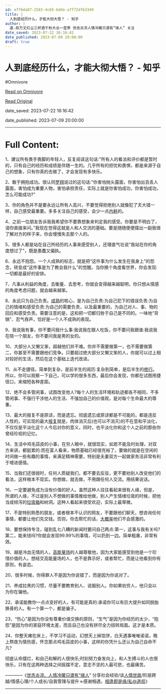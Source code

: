 ```yaml
---
id: e7f6da87-2583-4c65-bdde-a7f72dfb3349
title: |
  人到底经历什么，才能大彻大悟？ - 知乎
author: |
  道.叔​万丈红尘三杯酒千秋大业一壶茶 世态炎凉人情冷暖只渡有“缘人”​ 关注
date_saved: 2023-07-22 16:16:42
date_published: 2023-07-09 20:00:00
draft: true
---
```


# 人到底经历什么，才能大彻大悟？ - 知乎
#Omnivore

[Read on Omnivore](https://omnivore.app/me/https-www-zhihu-com-question-600714845-answer-3112917251-1897f3f2f95)

[Read Original](https://www.zhihu.com/question/600714845/answer/3112917251)

date_saved: 2023-07-22 16:16:42

date_published: 2023-07-09 20:00:00

--- 

# Full Content: 

1、建议所有畏手畏脚的年轻人，反复阅读这句话:"所有人的看法和评价都是暂时的，只有自己的经历和成绩是伴随一生的。几乎所有的担忧和畏惧，都是来源于自己的想象，只有你真的去做了，才会发现有多快乐。

2、敢于拥抱成功。很认同[罗翔](https://www.zhihu.com/search?q=%E7%BD%97%E7%BF%94&search%5Fsource=Entity&hybrid%5Fsearch%5Fsource=Entity&hybrid%5Fsearch%5Fextra=%7B%22sourceType%22%3A%22answer%22%2C%22sourceId%22%3A3112917251%7D)说过的这句话:"你害怕抛头露面，你害怕出丑丢人露面，害怕成为重要人物，害怕承担责任，实际上就是你害怕成功，你害怕成功，怎么可能成功?"

3、你的角色并不是要永远让所有人高兴，不要觉得拒绝别人就像犯了天大错一样，自己感受最重要。多多关注自己的感受，会少一点[内耗](https://www.zhihu.com/search?q=%E5%86%85%E8%80%97&search%5Fsource=Entity&hybrid%5Fsearch%5Fsource=Entity&hybrid%5Fsearch%5Fextra=%7B%22sourceType%22%3A%22answer%22%2C%22sourceId%22%3A3112917251%7D)的。

4、之前一位朋友告诉我我希望你不要靠想象来判定我的感受。你要是不明白了，请你直接来问。”我现在觉得这就是人和人交流的基础。要是随随便便摆出一副我很了解对方的样子来，你会慢慢失去那个人的。

5、很多人都是站在自己所经历的人事来感受别人，还理直气壮说“我站在你的角度想过了"，既是愚蠢又偏执。

6、永远不抱怨。一个人成熟的标志，就是把“这件事为什么发生在我身上"的怨念，转变成“这件事是为了教会我什么"的觉醒。当你换个角度看世界，你会发现:一切都是最好的安排。

7、凡事从利益的角度，去衡量、去思考，你就会变得越来越聪明，你只想从情感的角度考虑问题，就会越来越笨。

8、永远只为自己负责。[成熟](https://www.zhihu.com/search?q=%E6%88%90%E7%86%9F&search%5Fsource=Entity&hybrid%5Fsearch%5Fsource=Entity&hybrid%5Fsearch%5Fextra=%7B%22sourceType%22%3A%22answer%22%2C%22sourceId%22%3A3112917251%7D)的核心，是为自己负责:为自己犯下的错误负责:为自己的情绪和感受负责:为自己的需要负责，以及最重要的，为自己对人、事、物的回应和感受负责。需要注意的是，这和把一切都归咎于自己是不同的。一味地“背锅”、忍气吞声，恰好是一个人不成熟的表现。

9、我说我有事，你不要问我什么事:我说我在跟人吃饭，你不要问我跟谁:我说我在陪一个朋友，你不要问我是男的女的。

10、大部分人又懒又笨，超越他们并不难。你并不需要做第一，也不需要做第二，你甚至不需要跟他们竞争。只要超过绝大部分又懒又笨的人，你就可以过上相对较好的生活，然后在这个基础上迭代改进。

11、从不走捷径。简单到复杂，是前半生的阅历:复杂到简单，是后半生的[修行](https://www.zhihu.com/search?q=%E4%BF%AE%E8%A1%8C&search%5Fsource=Entity&hybrid%5Fsearch%5Fsource=Entity&hybrid%5Fsearch%5Fextra=%7B%22sourceType%22%3A%22answer%22%2C%22sourceId%22%3A3112917251%7D)。所以，你可以观察一下自己，可以学的很多东西，最后你会发现，你都在试图用捷径口，来缩短各种差距。

12、绝不会多管闲事，试图改变他人?每个人的生活环境和轨迹都各不相同，不多管闲事、不强行干涉他人的生活、不强加自己的价值观，是对每个生命最大的尊重。

13、最大的报复不是原谅，而是遗忘。彻底遗忘或原谅都是不可能的，都是违反人性的，可实现的最大[报复](https://www.zhihu.com/search?q=%E6%8A%A5%E5%A4%8D&search%5Fsource=Entity&hybrid%5Fsearch%5Fsource=Entity&hybrid%5Fsearch%5Fextra=%7B%22sourceType%22%3A%22answer%22%2C%22sourceId%22%3A3112917251%7D)就是，肉体消灭后(也可以不消灭)的不在意和平淡化，不仅仅是平淡化这个人今后对你的意义，同时，也平淡化你和这个人之前的那些你曾经珍视的记忆。

14、生活中鸡毛蒜皮的小事，在穷人眼中，就很现实，如若不能及时处理，对双方来讲，都挺累的:而在富人看来，物质基础已经很充裕了，要做的就是在空闲的时间做一些有趣的事情，来满足精神需要，特别是夫妻双方一起做家务活非常有利于增进感情。

15、当我们还很弱时，任何人质疑我们，都不要去反驳，更不要劝别人改变他们的看法，这样根本不现实。你想做，就去做，不用跟任何人交流。用结果说话。

16、一定要避免成为没有价值的好人。虽然这种人往往看起来很有人缘，但是，所谓的人缘，不过是别人不想做的事情推给他做，别人产生情绪垃圾的时候，把他当成倾泻的[垃圾箱](https://www.zhihu.com/search?q=%E5%9E%83%E5%9C%BE%E7%AE%B1&search%5Fsource=Entity&hybrid%5Fsearch%5Fsource=Entity&hybrid%5Fsearch%5Fextra=%7B%22sourceType%22%3A%22answer%22%2C%22sourceId%22%3A3112917251%7D)和树洞。这种人看起来很受欢迎，实际上最卑微。

17、不是特别熟悉的朋友，或者根本不认识的网友，不要跟他们聊天，想咨询任何事情，都要让他们先交钱。否则，你去帮忙的话，[大概率](https://www.zhihu.com/search?q=%E5%A4%A7%E6%A6%82%E7%8E%87&search%5Fsource=Entity&hybrid%5Fsearch%5Fsource=Entity&hybrid%5Fsearch%5Fextra=%7B%22sourceType%22%3A%22answer%22%2C%22sourceId%22%3A3112917251%7D)他们不会感激的。

18、要想保持专注，碰到乱七八糟的新闻时要问自己两点:第一，这事与我有关吗?第二，能来钱吗?你就会发现99.99%的事情，可以扔到一边。简单粗暴，非常有效。

19、越是冷血无情的人，[高能量场](https://www.zhihu.com/search?q=%E9%AB%98%E8%83%BD%E9%87%8F%E5%9C%BA&search%5Fsource=Entity&hybrid%5Fsearch%5Fsource=Entity&hybrid%5Fsearch%5Fextra=%7B%22sourceType%22%3A%22answer%22%2C%22sourceId%22%3A3112917251%7D)的人越尊敬他，因为大家能感受到他是一个珍惜价值的人。想结交高能量场的人，也不是靠示好，或者帮忙，而是让他看到你有原则，有姿态。

20、很多时候，你得罪人不是因为你说错了，而是因为你说对了。

21、养成拉黑的习惯，尽量不要教育别人、说服别人。你如果劝穷人，他只会以为你在骗他。

22、承诺能教你一点点变好的人，有可能是真的:承诺你可以有巨大提升如同脱胎换骨的人。有一个算一个，都是骗子。

23、“伤心"是因为你没有尊重价值交换的原则，“生气”是因为你经历的太少，“抱怨”是因为你的家庭环境太差，而且自己也没有拼尽全力扭转局面。这才是本质。

24、你整天瘫在床上，不学习不运动，幻想天上掉馅饼，白天遇事唯唯诺诺，晚上熬夜为情伤感，怀念那点鸡毛蒜皮的小事，这样的你凭什么还认为自己自命不凡?

彻底认命摆烂，和自己和解的人很快乐;时刻努力奋发向上，和人生搏斗的人也很快乐，只有在这两种选择之间摇摆不定，意志不坚的人最可悲，也最痛苦。

————《[世态炎凉、人情冷暖只渡有“缘人](https://www.zhihu.com/search?q=%E4%B8%96%E6%80%81%E7%82%8E%E5%87%89%E3%80%81%E4%BA%BA%E6%83%85%E5%86%B7%E6%9A%96%E5%8F%AA%E6%B8%A1%E6%9C%89%E2%80%9C%E7%BC%98%E4%BA%BA&search%5Fsource=Entity&hybrid%5Fsearch%5Fsource=Entity&hybrid%5Fsearch%5Fextra=%7B%22sourceType%22%3A%22answer%22%2C%22sourceId%22%3A3112917251%7D)” 分享社会经验/谈[人情世故](https://www.zhihu.com/search?q=%E4%BA%BA%E6%83%85%E4%B8%96%E6%95%85&search%5Fsource=Entity&hybrid%5Fsearch%5Fsource=Entity&hybrid%5Fsearch%5Fextra=%7B%22sourceType%22%3A%22answer%22%2C%22sourceId%22%3A3112917251%7D)/阶层跨越/情感心理/个人成长/自我管理与提升☜感谢相遇，[相逢即是缘/私@道叔](https://www.zhihu.com/search?q=%E7%9B%B8%E9%80%A2%E5%8D%B3%E6%98%AF%E7%BC%98%2F%E7%A7%81%40%E9%81%93%E5%8F%94&search%5Fsource=Entity&hybrid%5Fsearch%5Fsource=Entity&hybrid%5Fsearch%5Fextra=%7B%22sourceType%22%3A%22answer%22%2C%22sourceId%22%3A3112917251%7D)》

---

